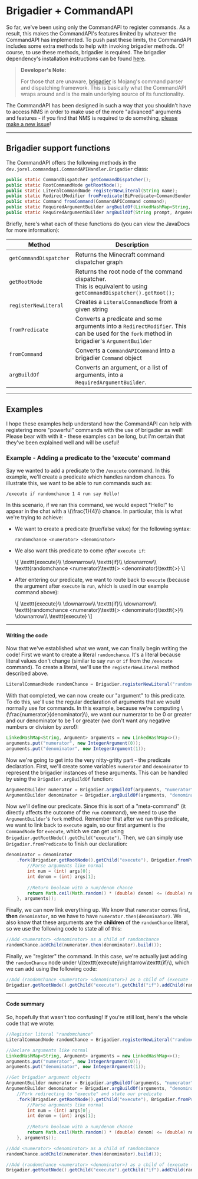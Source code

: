 # Brigadier + CommandAPI

So far, we've been using only the CommandAPI to register commands. As a result, this makes the CommandAPI's features limited by whatever the CommandAPI has implemented. To push past these limits, the CommandAPI includes some extra methods to help with invoking brigadier methods. Of course, to use these methods, brigadier is required. The brigadier dependency's installation instructions can be found [here](https://github.com/Mojang/brigadier#installation).

> **Developer's Note:**
>
> For those that are unaware, [brigadier](https://github.com/Mojang/brigadier) is Mojang's command parser and dispatching framework. This is basically what the CommandAPI wraps around and is the main underlying source of its functionality.

The CommandAPI has been designed in such a way that you shouldn't have to access NMS in order to make use of the more "advanced" arguments and features - if you find that NMS is required to do something, [please make a new issue](https://github.com/JorelAli/CommandAPI/issues/new/choose)!

-----

## Brigadier support functions

The CommandAPI offers the following methods in the `dev.jorel.commandapi.CommandAPIHandler.Brigadier` class:

```java
public static CommandDispatcher getCommandDispatcher();
public static RootCommandNode getRootNode();
public static LiteralCommandNode registerNewLiteral(String name);
public static RedirectModifier fromPredicate(BiPredicate<CommandSender, Object[]> predicate, LinkedHashMap<String, Argument> args);
public static Command fromCommand(CommandAPICommand command);
public static RequiredArgumentBuilder argBuildOf(LinkedHashMap<String, Argument> args, String prompt);
public static RequiredArgumentBuilder argBuildOf(String prompt, Argument argument);
```

Briefly, here's what each of these functions do (you can view the JavaDocs for more information):

| Method                 | Description                                                  |
| ---------------------- | ------------------------------------------------------------ |
| `getCommandDispatcher` | Returns the Minecraft command dispatcher graph               |
| `getRootNode`          | Returns the root node of the command dispatcher.<br>This is equivalent to using<br />`getCommandDispatcher().getRoot();` |
| `registerNewLiteral`   | Creates a `LiteralCommandNode` from a given string           |
| `fromPredicate`        | Converts a predicate and some arguments into a `RedirectModifier`. This can be used for the `fork` method in brigadier's `ArgumentBuilder` |
| `fromCommand`          | Converts a `CommandAPICommand` into a brigadier `Command` object |
| `argBuildOf`           | Converts an argument, or a list of arguments, into a `RequiredArgumentBuilder`. |

-----

## Examples

I hope these examples help understand how the CommandAPI can help with registering more "powerful" commands with the use of brigadier as well! Please bear with with it - these examples can be long, but I'm certain that they've been explained well and will be useful!

<div class="example">

### Example - Adding a predicate to the 'execute' command

Say we wanted to add a predicate to the `/execute` command. In this example, we'll create a predicate which handles random chances. To illustrate this, we want to be able to run commands such as:

```
/execute if randomchance 1 4 run say Hello!
```

In this scenario, if we ran this command, we would expect "Hello!" to appear in the chat with a \\(\frac{1}{4}\\) chance. In particular, this is what we're trying to achieve:

* We want to create a predicate (true/false value) for the following syntax:
  ```
  randomchance <numerator> <denominator>
  ```

- We also want this predicate to come _after_ `execute if`:

  \\[
  \texttt{execute}\\\\ 
  \downarrow\\\\
  \texttt{if}\\\\
  \downarrow\\\\
  \texttt{randomchance <numerator}\texttt{> <denominator}\texttt{>}
  \\]
  
- After entering our predicate, we want to route back to `execute` (because the argument after `execute` is `run`, which is used in our example command above):

  \\[
  \texttt{execute}\\\\ 
  \downarrow\\\\
  \texttt{if}\\\\
  \downarrow\\\\
  \texttt{randomchance <numerator}\texttt{> <denominator}\texttt{>}\\\\
  \downarrow\\\\
  \texttt{execute}
  \\]

-----

#### Writing the code

Now that we've established what we want, we can finally begin writing the code! First we want to create a literal `randomchance`. It's a literal because literal values don't change (similar to say `run` or `if` from the `/execute` command). To create a literal, we'll use the `registerNewLiteral` method described above.

```java
LiteralCommandNode randomChance = Brigadier.registerNewLiteral("randomchance");
```

With that completed, we can now create our "argument" to this predicate. To do this, we'll use the regular declaration of arguments that we would normally use for commands. In this example, because we're computing \\(\frac{numerator}{denominator}\\), we want our numerator to be 0 or greater and our denominator to be 1 or greater (we don't want any negative numbers or division by zero!):


```java
LinkedHashMap<String, Argument> arguments = new LinkedHashMap<>();
arguments.put("numerator", new IntegerArgument(0));
arguments.put("denominator", new IntegerArgument(1));
```
Now we're going to get into the very nitty-gritty part - the predicate declaration. First, we'll create some variables `numerator` and `denominator` to represent the brigadier instances of these arguments. This can be handled by using the `Brigadier.argBuildOf` function:

```java
ArgumentBuilder numerator = Brigadier.argBuildOf(arguments, "numerator");
ArgumentBuilder denominator = Brigadier.argBuildOf(arguments, "denominator");
```

Now we'll define our predicate. Since this is sort of a "meta-command" (it directly affects the outcome of the `run` command), we need to use the `ArgumentBuilder`'s `fork` method. Remember that after we run this predicate, we want to link back to `execute` again, so our first argument is the `CommandNode` for `execute`, which we can get using `Brigadier.getRootNode().getChild("execute")`. Then, we can simply use `Brigadier.fromPredicate` to finish our declaration:

```java
denominator = denominator
	.fork(Brigadier.getRootNode().getChild("execute"), Brigadier.fromPredicate((sender, args) -> {
		//Parse arguments like normal
		int num = (int) args[0];
		int denom = (int) args[1];
		
		//Return boolean with a num/denom chance
		return Math.ceil(Math.random() * (double) denom) <= (double) num;
	}, arguments));
```

Finally, we can now link everything up. We know that `numerator` comes first, **then** `denominator`, so we have to have `numerator.then(denominator)`. We also know that these arguments are the **children** of the `randomChance` literal, so we use the following code to state all of this:

```java
//Add <numerator> <denominator> as a child of randomchance
randomChance.addChild(numerator.then(denominator).build());
```

Finally, we "register" the command. In this case, we're actually just adding the `randomChance` node under \\(\texttt{execute}\rightarrow\texttt{if}\\), which we can add using the following code:

```java
//Add (randomchance <numerator> <denominator>) as a child of (execute -> if)
Brigadier.getRootNode().getChild("execute").getChild("if").addChild(randomChance);
```

-----

#### Code summary

So, hopefully that wasn't too confusing! If you're still lost, here's the whole code that we wrote:

```java
//Register literal "randomchance"
LiteralCommandNode randomChance = Brigadier.registerNewLiteral("randomchance");

//Declare arguments like normal
LinkedHashMap<String, Argument> arguments = new LinkedHashMap<>();
arguments.put("numerator", new IntegerArgument(0));
arguments.put("denominator", new IntegerArgument(1));

//Get brigadier argument objects
ArgumentBuilder numerator = Brigadier.argBuildOf(arguments, "numerator");
ArgumentBuilder denominator = Brigadier.argBuildOf(arguments, "denominator")
    //Fork redirecting to "execute" and state our predicate
	.fork(Brigadier.getRootNode().getChild("execute"), Brigadier.fromPredicate((sender, args) -> {
		//Parse arguments like normal
		int num = (int) args[0];
		int denom = (int) args[1];
		
		//Return boolean with a num/denom chance
		return Math.ceil(Math.random() * (double) denom) <= (double) num;
	}, arguments));

//Add <numerator> <denominator> as a child of randomchance
randomChance.addChild(numerator.then(denominator).build());

//Add (randomchance <numerator> <denominator>) as a child of (execute -> if)
Brigadier.getRootNode().getChild("execute").getChild("if").addChild(randomChance);
```



</div>

